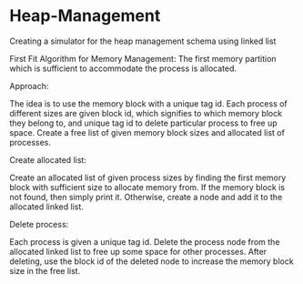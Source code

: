 # Heap-Management

Creating a simulator for the heap management schema using linked list

First Fit Algorithm for Memory Management: The first memory partition which is sufficient to accommodate the process is allocated.

Approach:

The idea is to use the memory block with a unique tag id. Each process of different sizes are given block id, which signifies to which memory block they belong to, and unique tag id to delete particular process to free up space. Create a free list of given memory block sizes and allocated list of processes.

Create allocated list:

Create an allocated list of given process sizes by finding the first memory block with sufficient size to allocate memory from. If the memory block is not found, then simply print it. Otherwise, create a node and add it to the allocated linked list.

Delete process:

Each process is given a unique tag id. Delete the process node from the allocated linked list to free up some space for other processes. After deleting, use the block id of the deleted node to increase the memory block size in the free list.
